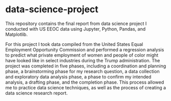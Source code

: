 # data-science-project
This repository contains the final report from data science project I conducted with US EEOC data using Jupyter, Python, Pandas, and Matplotlib.

For this project I took data compiled from the United States Equal Employment Opportunity Commission and performed a regression analysis to predict what private employment of women and people of color might have looked like in select industries during the Trump administration. The project was completed in five phases, including a coordination and planning phase, a brainstorming phase for my research question, a data collection and exploratory data analysis phase, a phase to confirm my intended analysis, a drafting phase, and the completion phase. This process allowed me to practice data science techniques, as well as the process of creating a data science research report.
